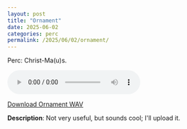 ```yaml
---
layout: post
title: "Ornament"
date: 2025-06-02
categories: perc
permalink: /2025/06/02/ornament/
---
```

Perc: Christ-Ma(u)s.

<audio controls>
  <source src="/assets/audio/perc/Perc_Cold_brumalsaito.wav" type="audio/wav">
  Your browser does not support the audio element.
</audio>
<p><a href="/assets/audio/perc/Perc_Cold_brumalsaito.wav" download>Download Ornament WAV</a></p>

**Description**: Not very useful, but sounds cool; I'll upload it.